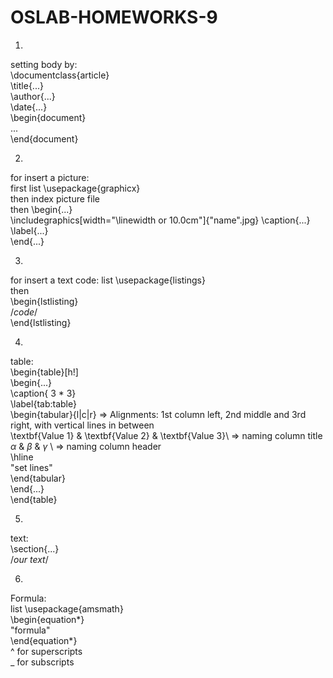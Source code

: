 # OSLAB-HOMEWORKS-9
  
1.  
setting body by:  
\documentclass{article}  
\title{...}  
\author{...}  
\date{...}  
\begin{document}  
...  
\end{document}  

2.  
for insert a picture:  
first list \usepackage{graphicx}  
then index picture file  
then \begin{...}  
      \includegraphics[width="\linewidth or 10.0cm"]{"name".jpg}
      \caption{...}  
      \label{...}  
     \end{...}  

3.  
for insert a text code: 
list \usepackage{listings}  
then  
\begin{lstlisting}  
/*code*/  
\end{lstlisting}  

4.  
table:  
\begin{table}[h!]  
  \begin{...}  
    \caption{ 3 * 3}  
    \label{tab:table}  
    \begin{tabular}{l|c|r} => Alignments: 1st column left, 2nd middle and 3rd right, with vertical lines in between  
      \textbf{Value 1} & \textbf{Value 2} & \textbf{Value 3}\\ => naming column title  
      $\alpha$ & $\beta$ & $\gamma$ \\ => naming column header  
      \hline  
      "set lines"  
    \end{tabular}  
  \end{...}  
\end{table}  

5.  
text:  
\section{...}  
/*our text*/  

6.  
Formula:  
list \usepackage{amsmath}  
\begin{equation*}  
  "formula"  
\end{equation*}  
^ for superscripts  
_ for subscripts  

